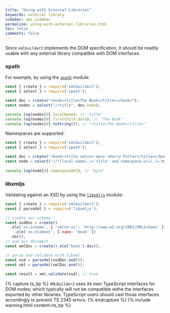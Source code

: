 ```yaml
---
title: "Using with External Libraries"
keywords: external library
sidebar: api_sidebar
permalink: using-with-external-libraries.html
toc: false
comments: false
---
```

Since `xmlbuilder2` implements the DOM specification, it should be readily usable with any external library compatible with DOM interfaces.

### xpath

For example, by using the [`xpath`](https://github.com/goto100/xpath) module:

```js
const { create } = require('xmlbuilder2');
const { select } = require('xpath');

const doc = create("<book><title>The Book</title></book>");
const nodes = select("//title", doc.node);

console.log(nodes[0].localName); // "title"
console.log(nodes[0].firstChild.data); // "The Book"
console.log(nodes[0].toString()); // "<title>The Book</title>"
```

Namespaces are supported:
```js
const { create } = require('xmlbuilder2');
const { select } = require('xpath');

const doc = create("<book><title xmlns='myns'>Harry Potter</title></book>")
const node = select("//*[local-name(.)='title' and namespace-uri(.)='myns']", doc.node)
    
console.log(node[0].namespaceURI); // "myns"
```

### libxmljs

Validating against an XSD by using the [`libxmljs`](https://github.com/libxmljs/libxmljs) module:

```js
const { create } = require('xmlbuilder2');
const { parseXml } = require('libxmljs');

// create our schema
const xsdDoc = create()
  .ele('xs:schema', { 'xmlns:xs': 'http://www.w3.org/2001/XMLSchema' })
    .ele('xs:element', { name: 'book' })
  .doc();
// and our document
const xmlDoc = create().ele('book').doc();

// parse and validate with libxml
const xsd = parseXml(xsdDoc.end());
const xml = parseXml(xmlDoc.end());
  
const result = xml.validate(xsd); // true
```

{% capture ts_tip %}
  `XMLBuilder2` uses its own TypeScript interfaces for DOM nodes; which typically will not be compatible withe the interfaces exported by other libraries. TypeScript users should cast those interfaces accordingly to prevent TS 2345 errors.
{% endcapture %}
{% include warning.html content=ts_tip %}